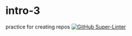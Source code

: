 # intro-3
practice for creating repos
[![GitHub Super-Linter](https://github.com/<alexmcribs>/<intro-03>/workflows/Lint%20Code%20Base/badge.svg)](https://github.com/marketplace/actions/super-linter)

